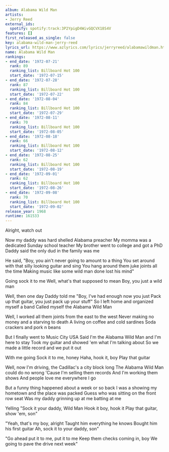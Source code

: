 ```yaml
---
album: Alabama Wild Man
artists:
- Jerry Reed
external_ids:
  spotify: spotify:track:3P2YpigD4WivGQCVX18S4V
features: []
first_released_as_single: false
key: alabama-wild-man-jerry-reed
lyrics_url: https://www.azlyrics.com/lyrics/jerryreed/alabamawildman.html
name: Alabama Wild Man
rankings:
- end_date: '1972-07-21'
  rank: 89
  ranking_list: Billboard Hot 100
  start_date: '1972-07-15'
- end_date: '1972-07-28'
  rank: 87
  ranking_list: Billboard Hot 100
  start_date: '1972-07-22'
- end_date: '1972-08-04'
  rank: 84
  ranking_list: Billboard Hot 100
  start_date: '1972-07-29'
- end_date: '1972-08-11'
  rank: 70
  ranking_list: Billboard Hot 100
  start_date: '1972-08-05'
- end_date: '1972-08-18'
  rank: 66
  ranking_list: Billboard Hot 100
  start_date: '1972-08-12'
- end_date: '1972-08-25'
  rank: 62
  ranking_list: Billboard Hot 100
  start_date: '1972-08-19'
- end_date: '1972-09-01'
  rank: 62
  ranking_list: Billboard Hot 100
  start_date: '1972-08-26'
- end_date: '1972-09-08'
  rank: 70
  ranking_list: Billboard Hot 100
  start_date: '1972-09-02'
release_year: 1968
runtime: 161533
---
```

Alright, watch out

Now my daddy was hard shelled Alabama preacher
My momma was a dedicated Sunday school teacher
My brother went to college and got a PhD
Daddy said the only dud in the family was me

He said, "Boy, you ain't never going to amount to a thing
You set around with that silly looking guitar and sing
You hang around them juke joints all the time
Making music like some wild man done lost his mind"

Going sock it to me
Well, what's that supposed to mean
Boy, you just a wild man

Well, then one day Daddy told me
"Boy, I've had enough now you just
Pack up that guitar, you just pack up your stuff"
So I left home and organized myself a band
Called myself the Alabama Wild Man

Well, I worked all them joints from the east to the west
Never making no money and a starving to death
A living on coffee and cold sardines
Soda crackers and pork n beans

But I finally went to Music City USA
Said I'm the Alabama Wild Man and I'm here to stay
Took my guitar and showed 'em what I'm talking about
So we made a little record and we put it out

With me going
Sock it to me, honey
Haha, hook it, boy
Play that guitar

Well, now I'm driving, the Cadillac's a city block long
The Alabama Wild Man could do no wrong
'Cause I'm selling them records
And I'm working them shows
And people love me everywhere I go

But a funny thing happened about a week or so back
I was a showing my hometown and the place was packed
Guess who was sitting on the front row seat
Was my daddy grinning up at me batting at me

Yelling
"Sock it your daddy, Wild Man
Hook it boy, hook it
Play that guitar, show 'em, son"

"Yeah, that's my boy, alright
Taught him everything he knows
Bought him his first guitar
Ah, sock it to your daddy, son"

"Go ahead put it to me, put it to me
Keep them checks coming in, boy
We going to pave the drive next week"
